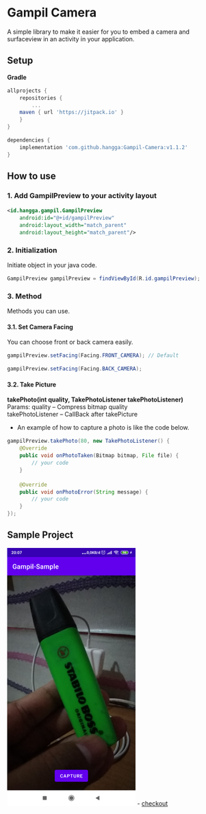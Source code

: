 # Gampil Camera
A simple library to make it easier for you to embed a camera and surfaceview in an activity in your application. 

## Setup

**Gradle**
```gradle
allprojects {
    repositories {
    	...
	maven { url 'https://jitpack.io' }
    }
}
```

```gradle
dependencies {
    implementation 'com.github.hangga:Gampil-Camera:v1.1.2'
}


```
## How to use
### 1. Add GampilPreview to your activity layout
```xml
<id.hangga.gampil.GampilPreview
    android:id="@+id/gampilPreview"
    android:layout_width="match_parent"
    android:layout_height="match_parent"/>
```
### 2. Initialization
Initiate object in your java code. 
```java
GampilPreview gampilPreview = findViewById(R.id.gampilPreview);
```
### 3. Method
Methods you can use. 
#### 3.1. Set Camera Facing 
  You can choose front or back camera easily.   

```java
gampilPreview.setFacing(Facing.FRONT_CAMERA); // Default
```

```java
gampilPreview.setFacing(Facing.BACK_CAMERA);
```


#### 3.2. Take Picture
**takePhoto(int quality, TakePhotoListener takePhotoListener)**   
Params:
quality – Compress bitmap quality  
takePhotoListener – CallBack after takePicture   
- An example of how to capture a photo is like the code below.   
   
```java
gampilPreview.takePhoto(80, new TakePhotoListener() {
    @Override
    public void onPhotoTaken(Bitmap bitmap, File file) {
        // your code
    }

    @Override
    public void onPhotoError(String message) {
        // your code
    }
});
```

## Sample Project
<img width="300" src="https://github.com/hangga/Gampil-Camera/blob/main/capture-2021-11-25-200734.png?raw=true"/>  
- <a href="https://github.com/hangga/Gampil-Sample" target="_blank">checkout</a>
